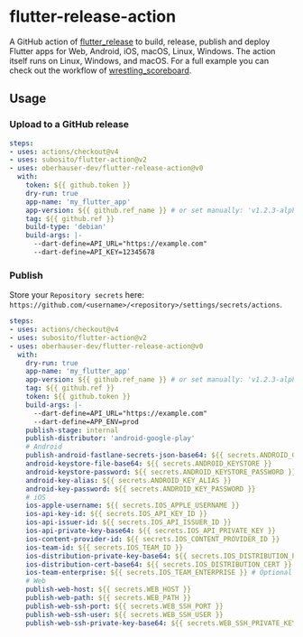# flutter-release-action

A GitHub action of [flutter_release](https://github.com/Oberhauser-Dev/flutter_release) to build, release, publish and deploy Flutter apps for Web, Android, iOS, macOS, Linux, Windows.
The action itself runs on Linux, Windows, and macOS.
For a full example you can check out the workflow of [wrestling_scoreboard](https://github.com/Oberhauser-Dev/wrestling_scoreboard/blob/main/.github/workflows/release.yml).

## Usage

### Upload to a GitHub release

```yaml
steps:
- uses: actions/checkout@v4
- uses: subosito/flutter-action@v2
- uses: oberhauser-dev/flutter-release-action@v0
  with:
    token: ${{ github.token }}
    dry-run: true
    app-name: 'my_flutter_app'
    app-version: ${{ github.ref_name }} # or set manually: 'v1.2.3-alpha.4'
    tag: ${{ github.ref }}
    build-type: 'debian'
    build-args: |-
      --dart-define=API_URL="https://example.com"
      --dart-define=API_KEY=12345678
```

### Publish

Store your `Repository secrets` here: `https://github.com/<username>/<repository>/settings/secrets/actions`.

```yaml
steps:
- uses: actions/checkout@v4
- uses: subosito/flutter-action@v2
- uses: oberhauser-dev/flutter-release-action@v0
  with:
    dry-run: true
    app-name: 'my_flutter_app'
    app-version: ${{ github.ref_name }} # or set manually: 'v1.2.3-alpha.4'
    tag: ${{ github.ref }}
    token: ${{ github.token }}
    build-args: |-
      --dart-define=API_URL="https://example.com"
      --dart-define=APP_ENV=prod
    publish-stage: internal
    publish-distributor: 'android-google-play'
    # Android
    publish-android-fastlane-secrets-json-base64: ${{ secrets.ANDROID_GOOGLE_PLAY_JSON }}
    android-keystore-file-base64: ${{ secrets.ANDROID_KEYSTORE }}
    android-keystore-password: ${{ secrets.ANDROID_KEYSTORE_PASSWORD }}
    android-key-alias: ${{ secrets.ANDROID_KEY_ALIAS }}
    android-key-password: ${{ secrets.ANDROID_KEY_PASSWORD }}
    # iOS
    ios-apple-username: ${{ secrets.IOS_APPLE_USERNAME }}
    ios-api-key-id: ${{ secrets.IOS_API_KEY_ID }}
    ios-api-issuer-id: ${{ secrets.IOS_API_ISSUER_ID }}
    ios-api-private-key-base64: ${{ secrets.IOS_API_PRIVATE_KEY }}
    ios-content-provider-id: ${{ secrets.IOS_CONTENT_PROVIDER_ID }}
    ios-team-id: ${{ secrets.IOS_TEAM_ID }}
    ios-distribution-private-key-base64: ${{ secrets.IOS_DISTRIBUTION_PRIVATE_KEY }}
    ios-distribution-cert-base64: ${{ secrets.IOS_DISTRIBUTION_CERT }}
    ios-team-enterprise: ${{ secrets.IOS_TEAM_ENTERPRISE }} # Optional
    # Web
    publish-web-host: ${{ secrets.WEB_HOST }}
    publish-web-path: ${{ secrets.WEB_PATH }}
    publish-web-ssh-port: ${{ secrets.WEB_SSH_PORT }}
    publish-web-ssh-user: ${{ secrets.WEB_SSH_USER }}
    publish-web-ssh-private-key-base64: ${{ secrets.WEB_SSH_PRIVATE_KEY }}
```
